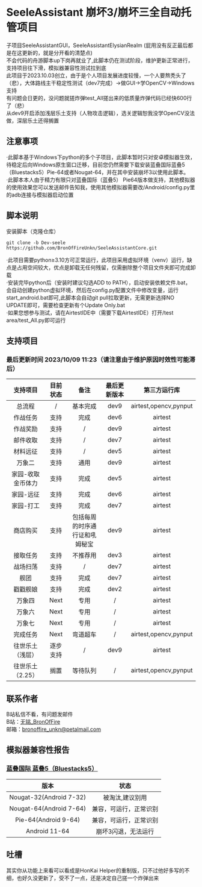 # SeeleAssistant 崩坏3/崩坏三全自动托管项目
子项目SeeleAssistantGUI，SeeleAssistantElysianRealm (屁用没有反正最后都是在这更新的，就是分开看的清楚点)   
不会代码的舟游脚本up下岗再就业了,此脚本仍在测试阶段，维护更新正常进行，支持项目往下滑，模拟器兼容性测试拉到底  
此项目于2023.10.03创立，由于是个人项目发展进度较慢，一个人要熬秃头了（悲），大体路线主干稳定性测试（dev7完成）→做GUI→学OpenCV→Windows支持  
有问题会日更的，没问题就搓炸弹test_All搓出来的低质量炸弹代码已经快600行了（悲）  
从dev9开启添加浅层乐土支持（人物攻击逻辑），选关逻辑恕我没学OpenCV没法做，深层乐土还得搁置  
## 注意事项  
·此脚本基于Windows下python的多个子项目，此脚本暂时只对安卓模拟器生效，待稳定后向Windows原生窗口迁移，目前您仍然需要下载安装蓝叠国际蓝叠5（Bluestacks5）Pie-64或者Nougat-64，并在其中安装崩坏3以使用此脚本。  
·此脚本本人由于精力有限只对蓝叠国际（蓝叠5） Pie64版本做支持，其他模拟器的使用效果您可以发送邮件告知我，使用其他模拟器需要改/Android/config.py里的adb连接与模拟器启动位置  
## 脚本说明
安装脚本（克隆仓库）
```
git clone -b Dev-seele https://github.com/BronOfFireUnkn/SeeleAssistantCore.git
```
·此项目需要python≥3.10方可正常运行，此项目采用虚拟环境（venv）运行，缺点是占用空间较大，优点是卸载无任何残留，仅需删除整个项目文件夹即可完成卸载    
·安装完毕python后（安装时建议勾选ADD to PATH），启动安装依赖文件.bat，会自动创建python虚拟环境，然后在config.py配置文件中修改变量，运行start_android.bat即可,此脚本会自动git pull拉取更新，无需更新选择NO UPDATE即可，需要检查更新有个Update Only.bat  
·如果您想参与测试，请在AirtestIDE中（需要下载AirtestIDE）打开/test area/test_All.py即可运行
## 支持项目
### 最后更新时间 2023/10/09 11:23（请注意由于维护原因时效性可能滞后）
|支持项目|目前状态|备注|最后更新版本|第三方运行库|
|:----:|:----:|:----:|:----:|:----:|
|总流程|/|基本完成|dev9|airtest,opencv,pynput|
|作战任务|支持|完成|dev6|airtest|
|作战奖励|支持|/|dev9|airtest|
|邮件收取|支持|/|dev7|airtest|
|材料远征|支持|/|dev5|airtest|
|万象二|支持|通用|dev9|airtest|
|家园-收取金币体力|支持|完成|dev5|airtest|
|家园-远征|支持|完成|dev6|airtest|
|家园-打工|支持|完成|dev7|airtest|
|商店购买|支持|包括每周的时序通行证和吼姆秘宝|dev9|airtest|
|接取任务|支持|不推荐用|dev3|airtest|
|战场扫荡|支持|/|dev7|airtest|
|舰团|支持|完成|dev7|airtest|
|戳戳舰娘|支持|完成|dev2|airtest|
|万象四|Next|专用|/|airtest|
|万象六|Next|专用|/|airtest|
|万象七|Next|专用|/|airtest|
|完成任务|Next|弯道超车|/|airtest,opencv,pynput|
|往世乐土（浅层）|逐步支持|/|dev9|airtest|
|往世乐土（2.25）|搁置|等待队列|/|airtest,opencv,pynput|
## 联系作者
B站私信不看，有问题发邮件  
B站：[无铭_BronOfFire](https://space.bilibili.com/36254944)  
邮箱：bronoffire_unkn@petalmail.com  
## 模拟器兼容性报告
### [蓝叠国际 蓝叠5（Bluestacks5）](https://www.bluestacks.com/download.html)
|版本|状态|  
|:----:|:----:|
|Nougat-32(Android 7-32)|被淘汰,建议别用|  
|Nougat-64(Android 7-64)|兼容，可运行，正常识别|  
|Pie-64(Android 9-64)|兼容，可运行，正常识别|  
|Android 11-64|崩坏3闪退，无法运行|  
## 吐槽
其实你从功能上来看可以看成是HonKai Helper的重制版，只不过他好多写的不细，也好久没更新了，受不了一点，还是决定自己搓一个炸弹出来
